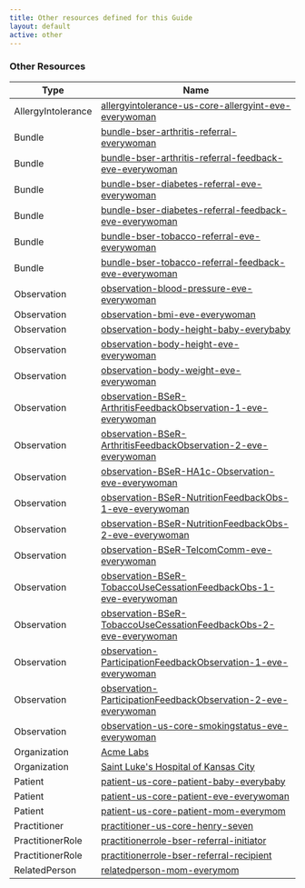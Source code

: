 ```yaml
---
title: Other resources defined for this Guide
layout: default
active: other
---
```


<!-- { :.no_toc } -->

<!-- TOC  the css styling for this is \pages\assets\css\project.css under 'markdown-toc'-->

<!-- * Do not remove this line (it will not be displayed)
{:toc} -->

<!-- end TOC -->

### Other Resources

<table>
<thead>
<tr>
<th>Type</th>
<th>Name</th>
</tr>
</thead>
<tbody>
<tr>
<td>AllergyIntolerance</td>
<td><a href="AllergyIntolerance-allergyintolerance-us-core-allergyint-eve-everywoman.html">allergyintolerance-us-core-allergyint-eve-everywoman</a></td>
</tr>
<tr>
<td>Bundle</td>
<td><a href="Bundle-bundle-bser-arthritis-referral-everywoman.html">bundle-bser-arthritis-referral-everywoman</a></td>
</tr>
<tr>
<td>Bundle</td>
<td><a href="Bundle-bundle-bser-arthritis-referral-feedback-eve-everywoman.html">bundle-bser-arthritis-referral-feedback-eve-everywoman</a></td>
</tr>
<tr>
<td>Bundle</td>
<td><a href="Bundle-bundle-bser-diabetes-referral-eve-everywoman.html">bundle-bser-diabetes-referral-eve-everywoman</a></td>
</tr>
<tr>
<td>Bundle</td>
<td><a href="Bundle-bundle-bser-diabetes-referral-feedback-eve-everywoman.html">bundle-bser-diabetes-referral-feedback-eve-everywoman</a></td>
</tr>
<tr>
<td>Bundle</td>
<td><a href="Bundle-bundle-bser-tobacco-referral-eve-everywoman.html">bundle-bser-tobacco-referral-eve-everywoman</a></td>
</tr>
<tr>
<td>Bundle</td>
<td><a href="Bundle-bundle-bser-tobacco-referral-feedback-eve-everywoman.html">bundle-bser-tobacco-referral-feedback-eve-everywoman</a></td>
</tr>
<tr>
<td>Observation</td>
<td><a href="Observation-observation-blood-pressure-eve-everywoman.html">observation-blood-pressure-eve-everywoman</a></td>
</tr>
<tr>
<td>Observation</td>
<td><a href="Observation-observation-bmi-eve-everywoman.html">observation-bmi-eve-everywoman</a></td>
</tr>
<tr>
<td>Observation</td>
<td><a href="Observation-observation-body-height-baby-everybaby.html">observation-body-height-baby-everybaby</a></td>
</tr>
<tr>
<td>Observation</td>
<td><a href="Observation-observation-body-height-eve-everywoman.html">observation-body-height-eve-everywoman</a></td>
</tr>
<tr>
<td>Observation</td>
<td><a href="Observation-observation-body-weight-eve-everywoman.html">observation-body-weight-eve-everywoman</a></td>
</tr>
<tr>
<td>Observation</td>
<td><a href="Observation-observation-BSeR-ArthritisFeedbackObservation-1-eve-everywoman.html">observation-BSeR-ArthritisFeedbackObservation-1-eve-everywoman</a></td>
</tr>
<tr>
<td>Observation</td>
<td><a href="Observation-observation-BSeR-ArthritisFeedbackObservation-2-eve-everywoman.html">observation-BSeR-ArthritisFeedbackObservation-2-eve-everywoman</a></td>
</tr>
<tr>
<td>Observation</td>
<td><a href="Observation-observation-BSeR-HA1c-Observation-eve-everywoman.html">observation-BSeR-HA1c-Observation-eve-everywoman</a></td>
</tr>
<tr>
<td>Observation</td>
<td><a href="Observation-observation-BSeR-NutritionFeedbackObs-1-eve-everywoman.html">observation-BSeR-NutritionFeedbackObs-1-eve-everywoman</a></td>
</tr>
<tr>
<td>Observation</td>
<td><a href="Observation-observation-BSeR-NutritionFeedbackObs-2-eve-everywoman.html">observation-BSeR-NutritionFeedbackObs-2-eve-everywoman</a></td>
</tr>
<tr>
<td>Observation</td>
<td><a href="Observation-observation-BSeR-TelcomComm-eve-everywoman.html">observation-BSeR-TelcomComm-eve-everywoman</a></td>
</tr>
<tr>
<td>Observation</td>
<td><a href="Observation-observation-BSeR-TobaccoUseCessationFeedbackObs-1-eve-everywoman.html">observation-BSeR-TobaccoUseCessationFeedbackObs-1-eve-everywoman</a></td>
</tr>
<tr>
<td>Observation</td>
<td><a href="Observation-observation-BSeR-TobaccoUseCessationFeedbackObs-2-eve-everywoman.html">observation-BSeR-TobaccoUseCessationFeedbackObs-2-eve-everywoman</a></td>
</tr>
<tr>
<td>Observation</td>
<td><a href="Observation-observation-ParticipationFeedbackObservation-1-eve-everywoman.html">observation-ParticipationFeedbackObservation-1-eve-everywoman</a></td>
</tr>
<tr>
<td>Observation</td>
<td><a href="Observation-observation-ParticipationFeedbackObservation-2-eve-everywoman.html">observation-ParticipationFeedbackObservation-2-eve-everywoman</a></td>
</tr>
<tr>
<td>Observation</td>
<td><a href="Observation-observation-us-core-smokingstatus-eve-everywoman.html">observation-us-core-smokingstatus-eve-everywoman</a></td>
</tr>
<tr>
<td>Organization</td>
<td><a href="Organization-organization-us-core-organization-acme-lab.html">Acme Labs</a></td>
</tr>
<tr>
<td>Organization</td>
<td><a href="Organization-organization-us-core-organization-saint-luke.html">Saint Luke's Hospital of Kansas City</a></td>
</tr>
<tr>
<td>Patient</td>
<td><a href="Patient-patient-us-core-patient-baby-everybaby.html">patient-us-core-patient-baby-everybaby</a></td>
</tr>
<tr>
<td>Patient</td>
<td><a href="Patient-patient-us-core-patient-eve-everywoman.html">patient-us-core-patient-eve-everywoman</a></td>
</tr>
<tr>
<td>Patient</td>
<td><a href="Patient-patient-us-core-patient-mom-everymom.html">patient-us-core-patient-mom-everymom</a></td>
</tr>
<tr>
<td>Practitioner</td>
<td><a href="Practitioner-practitioner-us-core-henry-seven.html">practitioner-us-core-henry-seven</a></td>
</tr>
<tr>
<td>PractitionerRole</td>
<td><a href="PractitionerRole-practitionerrole-bser-referral-initiator.html">practitionerrole-bser-referral-initiator</a></td>
</tr>
<tr>
<td>PractitionerRole</td>
<td><a href="PractitionerRole-practitionerrole-bser-referral-recipient.html">practitionerrole-bser-referral-recipient</a></td>
</tr>
<tr>
<td>RelatedPerson</td>
<td><a href="RelatedPerson-relatedperson-mom-everymom.html">relatedperson-mom-everymom</a></td>
</tr>
</tbody>
</table>
